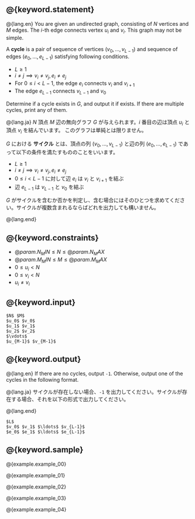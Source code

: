 ## @{keyword.statement}

@{lang.en}
You are given an undirected graph, consisting of $N$ vertices and $M$ edges.
The $i$-th edge connects vertex $u_i$ and $v_i$.
This graph may not be simple. 

A **cycle** is a pair of sequence of vertices $(v_0, \ldots, v_{L-1})$ and sequence of edges $(e_0, \ldots, e_{L-1})$ satisfying following conditions. 

- $L\geq 1$
- $i\neq j \implies v_i\neq v_j, e_i\neq e_j$
- For $0\leq i < L- 1$, the edge $e_i$ connects $v_i$ and $v_{i+1}$
- The edge $e_{L-1}$ connects $v_{L-1}$ and $v_{0}$

Determine if a cycle exists in $G$, and output it if exists. 
If there are multiple cycles, print any of them.

@{lang.ja}
$N$ 頂点 $M$ 辺の無向グラフ $G$ が与えられます。$i$ 番目の辺は頂点 $u_i$ と頂点 $v_i$ を結んでいます。
このグラフは単純とは限りません。

$G$ における **サイクル** とは、頂点の列 $(v_0, \ldots, v_{L-1})$ と辺の列 $(e_0, \ldots, e_{L-1})$ であって以下の条件を満たすもののことをいいます。

- $L\geq 1$
- $i\neq j \implies v_i\neq v_j, e_i\neq e_j$
- $0\leq i < L - 1$ に対して辺 $e_i$ は $v_i$ と $v_{i+1}$ を結ぶ
- 辺 $e_{L-1}$ は $v_{L-1}$ と $v_0$ を結ぶ

$G$ がサイクルを含むか否かを判定し、含む場合にはそのひとつを求めてください。サイクルが複数含まれるならばどれを出力しても構いません。

@{lang.end}

## @{keyword.constraints}

- $@{param.N_MIN} \leq N \leq @{param.N_MAX}$
- $@{param.M_MIN} \leq M \leq @{param.M_MAX}$
- $0 \leq u_i \lt N$
- $0 \leq v_i \lt N$
- $u_i \neq v_i$


## @{keyword.input}

```
$N$ $M$
$u_0$ $v_0$
$u_1$ $v_1$
$u_2$ $v_2$
$\vdots$
$u_{M-1}$ $v_{M-1}$
```

## @{keyword.output}

@{lang.en}
If there are no cycles, output ```-1```. Otherwise, output one of the cycles in the following format. 

@{lang.ja}
サイクルが存在しない場合、```-1``` を出力してください。サイクルが存在する場合、それを以下の形式で出力してください。

@{lang.end}
```
$L$
$v_0$ $v_1$ $\ldots$ $v_{L-1}$
$e_0$ $e_1$ $\ldots$ $e_{L-1}$
```

## @{keyword.sample}

@{example.example_00}

@{example.example_01}

@{example.example_02}

@{example.example_03}

@{example.example_04}
